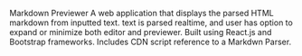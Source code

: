 Markdown Previewer
A web application that displays the parsed HTML markdown from inputted text. text is parsed realtime, and user has option to expand or minimize both editor and previewer. Built using React.js and Bootstrap frameworks. Includes CDN script reference to a Markdwn Parser.
